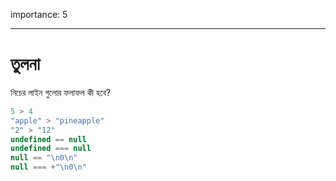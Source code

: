 importance: 5

---

# তুলনা

নিচের লাইন গুলোর ফলাফল কী হবে?

```js no-beautify
5 > 4
"apple" > "pineapple"
"2" > "12"
undefined == null
undefined === null
null == "\n0\n"
null === +"\n0\n"
```
